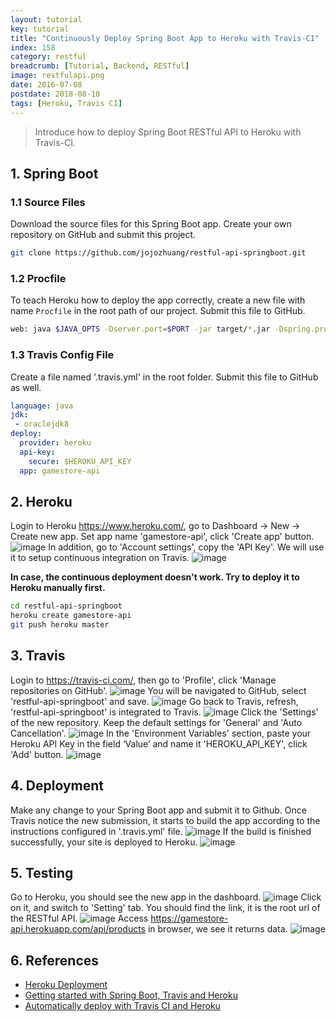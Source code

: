 ```yaml
---
layout: tutorial
key: tutorial
title: "Continuously Deploy Spring Boot App to Heroku with Travis-CI"
index: 158
category: restful
breadcrumb: [Tutorial, Backend, RESTful]
image: restfulapi.png
date: 2016-07-08
postdate: 2018-08-10
tags: [Heroku, Travis CI]
---
```


> Introduce how to deploy Spring Boot RESTful API to Heroku with Travis-CI.

## 1. Spring Boot
### 1.1 Source Files
Download the source files for this Spring Boot app. Create your own repository on GitHub and submit this project.
```sh
git clone https://github.com/jojozhuang/restful-api-springboot.git
```
### 1.2 Procfile
To teach Heroku how to deploy the app correctly, create a new file with name `Procfile` in the root path of our project. Submit this file to GitHub.
```sh
web: java $JAVA_OPTS -Dserver.port=$PORT -jar target/*.jar -Dspring.profiles.active=prod
```
### 1.3 Travis Config File
Create a file named '.travis.yml' in the root folder. Submit this file to GitHub as well.
```yml
language: java
jdk:
 - oraclejdk8
deploy:
  provider: heroku
  api-key:
    secure: $HEROKU_API_KEY
  app: gamestore-api
```

## 2. Heroku
Login to Heroku https://www.heroku.com/, go to Dashboard -> New -> Create new app. Set app name 'gamestore-api', click 'Create app' button.
![image](/public/images/frontend/158/heroku_createapp.png)
In addition, go to 'Account settings', copy the 'API Key'. We will use it to setup continuous integration on Travis.
![image](/public/images/frontend/158/heroku_apikey.png)  

**In case, the continuous deployment doesn't work. Try to deploy it to Heroku manually first.**
```sh
cd restful-api-springboot
heroku create gamestore-api
git push heroku master
```

## 3. Travis
Login to https://travis-ci.com/, then go to 'Profile', click 'Manage repositories on GitHub'.
![image](/public/images/frontend/158/travis_profile.png)
You will be navigated to GitHub, select 'restful-api-springboot' and save.
![image](/public/images/frontend/158/github_add_repository.png)
Go back to Travis, refresh, 'restful-api-springboot' is integrated to Travis.
![image](/public/images/frontend/158/travis_add_repository.png)
Click the 'Settings' of the new repository. Keep the default settings for 'General' and 'Auto Cancellation'.
![image](/public/images/frontend/158/travis_settings.png)
In the 'Environment Variables' section, paste your Heroku API Key in the field ‘Value’ and name it 'HEROKU_API_KEY', click 'Add' button.
![image](/public/images/frontend/158/travis_environment_variable.png)

## 4. Deployment
Make any change to your Spring Boot app and submit it to Github. Once Travis notice the new submission, it starts to build the app according to the instructions configured in '.travis.yml' file.
![image](/public/images/frontend/158/travis_build.png)
If the build is finished successfully, your site is deployed to Heroku.
![image](/public/images/frontend/158/travis_deploy.png)  

## 5. Testing
Go to Heroku, you should see the new app in the dashboard.
![image](/public/images/frontend/158/heroku_newapp.png)
Click on it, and switch to 'Setting' tab. You should find the link, it is the root url of the RESTful API.
![image](/public/images/frontend/158/heroku_link.png)
Access https://gamestore-api.herokuapp.com/api/products in browser, we see it returns data.
![image](/public/images/frontend/158/heroku_api.png)

## 6. References
* [Heroku Deployment](https://docs.travis-ci.com/user/deployment/heroku/)
* [Getting started with Spring Boot, Travis and Heroku](https://medium.com/@felippepuhle/getting-started-with-spring-boot-travis-and-heroku-4562a723fd0e)
* [Automatically deploy with Travis CI and Heroku](https://medium.com/@felipeluizsoares/automatically-deploy-with-travis-ci-and-heroku-ddba1361647f)
